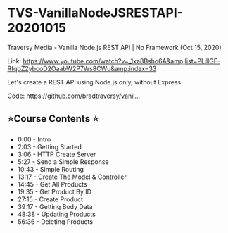 # TVS-VanillaNodeJSRESTAPI-20201015
Traversy Media - Vanilla Node.js REST API | No Framework (Oct 15, 2020)

Link: https://www.youtube.com/watch?v=_1xa8Bsho6A&amp;list=PLillGF-RfqbZ2ybcoD2OaabW2P7Ws8CWu&amp;index=33

Let's create a REST API using Node.js only, without Express

Code: 
https://github.com/bradtraversy/vanil...​


## ⭐️Course Contents ⭐️
* 0:00​ - Intro
* 2:03​ - Getting Started
* 3:06​ - HTTP Create Server
* 5:27​ - Send a Simple Response
* 10:43​ - Simple Routing
* 13:17​ - Create The Model & Controller
* 14:45​ - Get All Products
* 19:35​ - Get Product By ID
* 27:15​ - Create Product
* 39:17​ - Getting Body Data
* 48:38​ - Updating Products
* 56:36​ - Deleting Products
